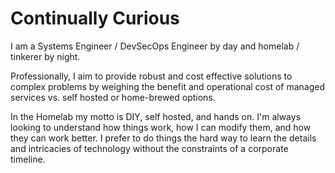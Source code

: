 # Continually Curious

I am a Systems Engineer / DevSecOps Engineer by day and homelab / tinkerer by night.

Professionally, I aim to provide robust and cost effective solutions to complex problems by weighing the benefit and operational cost of managed services vs. self hosted or home-brewed options.

In the Homelab my motto is DIY, self hosted, and hands on. I'm always looking to understand how things work, how I can modify them, and how they can work better. I prefer to do things the hard way to learn the details and intricacies of technology without the constraints of a corporate timeline.